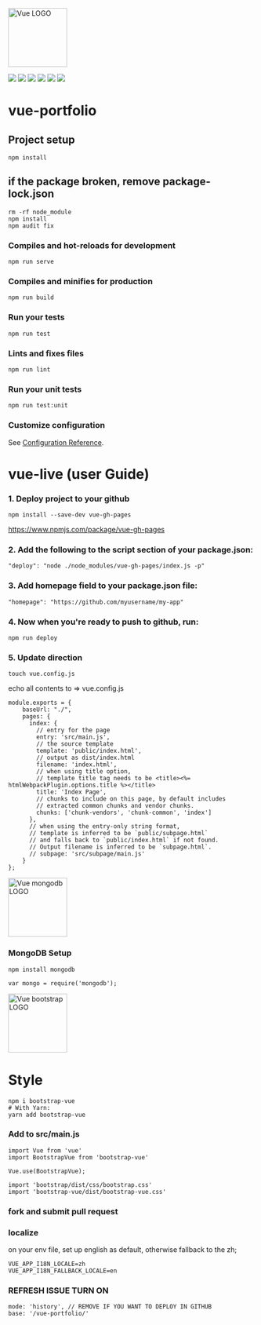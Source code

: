 <img width="120" src="https://vuejs.org/images/logo.png" alt="Vue LOGO"/>

![](https://img.shields.io/github/stars/pandao/editor.md.svg) ![](https://img.shields.io/github/forks/pandao/editor.md.svg) ![](https://img.shields.io/github/tag/pandao/editor.md.svg) ![](https://img.shields.io/github/release/pandao/editor.md.svg) ![](https://img.shields.io/github/issues/pandao/editor.md.svg) ![](https://img.shields.io/bower/v/editor.md.svg)

# vue-portfolio


## Project setup
```
npm install
```

## if the package broken, remove package-lock.json

```
rm -rf node_module 
npm install
npm audit fix
```


### Compiles and hot-reloads for development
```
npm run serve
```

### Compiles and minifies for production
```
npm run build
```

### Run your tests
```
npm run test
```

### Lints and fixes files
```
npm run lint
```

### Run your unit tests
```
npm run test:unit
```

### Customize configuration
See [Configuration Reference](https://cli.vuejs.org/config/).
# vue-live (user Guide)

### 1. Deploy project to your github
```
npm install --save-dev vue-gh-pages
```
https://www.npmjs.com/package/vue-gh-pages

### 2. Add the following to the script section of your package.json:
```
"deploy": "node ./node_modules/vue-gh-pages/index.js -p"
```

### 3. Add homepage field to your package.json file:
```
"homepage": "https://github.com/myusername/my-app"
```

### 4. Now when you're ready to push to github, run:

```
npm run deploy
```

### 5. Update direction 

```
touch vue.config.js
```

echo all contents to => vue.config.js

```
module.exports = {
    baseUrl: "./",
    pages: {
      index: {
        // entry for the page
        entry: 'src/main.js',
        // the source template
        template: 'public/index.html',
        // output as dist/index.html
        filename: 'index.html',
        // when using title option,
        // template title tag needs to be <title><%= htmlWebpackPlugin.options.title %></title>
        title: 'Index Page',
        // chunks to include on this page, by default includes
        // extracted common chunks and vendor chunks.
        chunks: ['chunk-vendors', 'chunk-common', 'index']
      },
      // when using the entry-only string format,
      // template is inferred to be `public/subpage.html`
      // and falls back to `public/index.html` if not found.
      // Output filename is inferred to be `subpage.html`.
      // subpage: 'src/subpage/main.js'
    }
};
```

<img width="120" src="https://img.icons8.com/color/1600/mongodb.png" alt="Vue mongodb LOGO"/>

### MongoDB Setup

```
npm install mongodb

var mongo = require('mongodb');

```

<img width="120" src="https://bootstrap-vue.js.org/_nuxt/img/f0a8c9e.png" alt="Vue bootstrap LOGO"/>

# Style 

```
npm i bootstrap-vue
# With Yarn:
yarn add bootstrap-vue
```

### Add to src/main.js

```
import Vue from 'vue'
import BootstrapVue from 'bootstrap-vue'

Vue.use(BootstrapVue);

```

```
import 'bootstrap/dist/css/bootstrap.css'
import 'bootstrap-vue/dist/bootstrap-vue.css'
```
### fork and submit pull request


### localize 

on your env file, set up english as default, otherwise fallback to the zh;

```
VUE_APP_I18N_LOCALE=zh
VUE_APP_I18N_FALLBACK_LOCALE=en
```

### REFRESH ISSUE TURN ON

```
mode: 'history', // REMOVE IF YOU WANT TO DEPLOY IN GITHUB
base: '/vue-portfolio/'
```